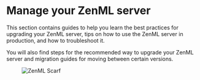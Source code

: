 # Manage your ZenML server

This section contains guides to help you learn the best practices for upgrading your ZenML server, tips on how to use the ZenML server in production, and how to troubleshoot it.

You will also find steps for the recommended way to upgrade your ZenML server and migration guides for moving between certain versions.

<!-- For scarf -->
<figure><img alt="ZenML Scarf" referrerpolicy="no-referrer-when-downgrade" src="https://static.scarf.sh/a.png?x-pxid=f0b4f458-0a54-4fcd-aa95-d5ee424815bc" /></figure>

